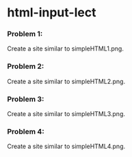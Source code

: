 # html-input-lect

### Problem 1:
Create a site similar to simpleHTML1.png.

### Problem 2:
Create a site similar to simpleHTML2.png.

### Problem 3:
Create a site similar to simpleHTML3.png.

### Problem 4:
Create a site similar to simpleHTML4.png.
